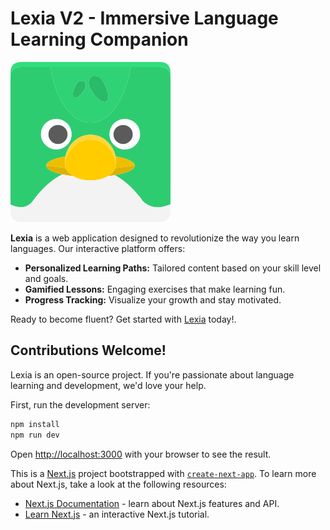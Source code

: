 # Lexia V2 - Immersive Language Learning Companion

![Lexia Logo](/public/mascot.svg)

**Lexia** is a web application designed to revolutionize the way you learn languages. Our interactive platform offers:

- **Personalized Learning Paths:** Tailored content based on your skill level and goals.
- **Gamified Lessons:** Engaging exercises that make learning fun.
- **Progress Tracking:** Visualize your growth and stay motivated.

Ready to become fluent? Get started with [Lexia](http://lexia-lang.vercel.app) today!.

## Contributions Welcome!

Lexia is an open-source project. If you're passionate about language learning and development, we'd love your help.

First, run the development server:

```bash
npm install
npm run dev
```

Open [http://localhost:3000](http://localhost:3000) with your browser to see the result.

This is a [Next.js](https://nextjs.org/) project bootstrapped with [`create-next-app`](https://github.com/vercel/next.js/tree/canary/packages/create-next-app).
To learn more about Next.js, take a look at the following resources:

- [Next.js Documentation](https://nextjs.org/docs) - learn about Next.js features and API.
- [Learn Next.js](https://nextjs.org/learn) - an interactive Next.js tutorial.
